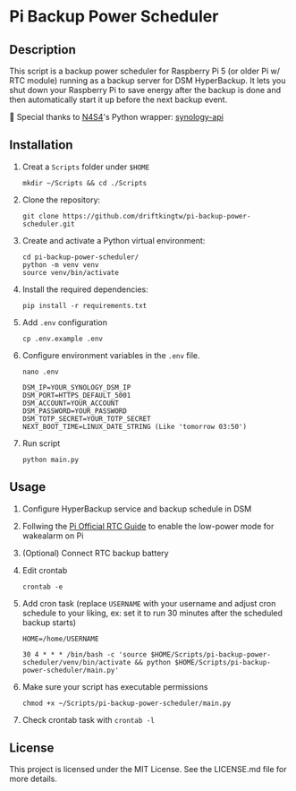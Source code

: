 # Pi Backup Power Scheduler

## Description

This script is a backup power scheduler for Raspberry Pi 5 (or older Pi w/ RTC module) running as a backup server for DSM HyperBackup. It lets you shut down your Raspberry Pi to save energy after the backup is done and then automatically start it up before the next backup event.

🎁 Special thanks to [N4S4](https://github.com/N4S4)'s Python wrapper: [synology-api
](https://github.com/N4S4/synology-api)

## Installation

1. Creat a `Scripts` folder under `$HOME`

   ```shell
   mkdir ~/Scripts && cd ./Scripts
   ```

2. Clone the repository:

   ```shell
   git clone https://github.com/driftkingtw/pi-backup-power-scheduler.git
   ```

3. Create and activate a Python virtual environment:

   ```shell
   cd pi-backup-power-scheduler/
   python -m venv venv
   source venv/bin/activate
   ```

4. Install the required dependencies:

   ```shell
   pip install -r requirements.txt
   ```

5. Add `.env` configuration

   ```shell
   cp .env.example .env
   ```

6. Configure environment variables in the `.env` file.

   ```shell
   nano .env
   ```

   ```dotenv
   DSM_IP=YOUR_SYNOLOGY_DSM_IP
   DSM_PORT=HTTPS_DEFAULT_5001
   DSM_ACCOUNT=YOUR_ACCOUNT
   DSM_PASSWORD=YOUR_PASSWORD
   DSM_TOTP_SECRET=YOUR_TOTP_SECRET
   NEXT_BOOT_TIME=LINUX_DATE_STRING (Like 'tomorrow 03:50')
   ```

7. Run script

   ```shell
   python main.py
   ```

## Usage

1. Configure HyperBackup service and backup schedule in DSM
2. Follwing the [Pi Official RTC Guide](https://www.raspberrypi.com/documentation/computers/raspberry-pi.html#real-time-clock-rtc) to enable the low-power mode for wakealarm on Pi
3. (Optional) Connect RTC backup battery
4. Edit crontab

   ```shell
   crontab -e
   ```

5. Add cron task (replace `USERNAME` with your username and adjust cron schedule to your liking, ex: set it to run 30 minutes after the scheduled backup starts)

   ```shell
   HOME=/home/USERNAME

   30 4 * * * /bin/bash -c 'source $HOME/Scripts/pi-backup-power-scheduler/venv/bin/activate && python $HOME/Scripts/pi-backup-power-scheduler/main.py'
   ```

6. Make sure your script has executable permissions

   ```shell
   chmod +x ~/Scripts/pi-backup-power-scheduler/main.py
   ```

7. Check crontab task with `crontab -l`

## License

This project is licensed under the MIT License. See the LICENSE.md file for more details.
